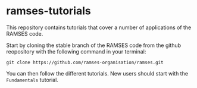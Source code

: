 # ramses-tutorials

This repository contains tutorials that cover a number of applications of the RAMSES code. 

Start by cloning the stable branch of the RAMSES code from the github reopository with the following command in your terminal:

```
git clone https://github.com/ramses-organisation/ramses.git
```

You can then follow the different tutorials. New users should start with the `Fundamentals` tutorial. 
